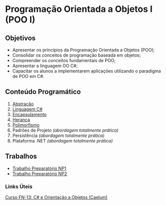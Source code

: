 # Programação Orientada a Objetos I (POO I)

## Objetivos

+ Apresentar os princípios da Programação Orientada a Objetos (POO);
+ Consolidar os conceitos de programação baseada em objetos; 
+ Compreender os conceitos fundamentais de POO;
+ Apresentar a linguagem OO C#;
+ Capacitar os alunos a implementarem aplicações utilizando o paradigma de POO em C#.

## Conteúdo Programático

1. [Abstração](https://drive.google.com/open?id=1jA6XZNwJ9xporLn7RpYz3ExgofKfaAhuQgszTPiQu4A)
1. [Linguagem C#](https://drive.google.com/open?id=17QU6xzWyzZSDJYN4SDOg3FA0PZFtDpk2Gu-FC_ebKd8)
1. [Encapsulamento](https://drive.google.com/open?id=1kFMkHtbanPkQKdJ5-jB5HVty4evdi7PlcP2OkDabAh4)
1. [Herança](https://drive.google.com/open?id=1MFas3XAeewpOiYYldFDXog6Z41pZcUys3K0RoXrMlA8)
1. [Polimorfismo](https://drive.google.com/open?id=1wjhXtCKZVy3b4l2rlqco_yTuPX9dm05GZI8NF9Wjevs)
1. Padrões de Projeto *(abordagem totalmente prática)*
1. Persistência *(abordagem totalmente prática)*
1. Plataforma .NET *(abordagem totalmente prática)*

## Trabalhos

+ [Trabalho Preparatório NP1](https://docs.google.com/document/d/1i4u8UZF8Z2lLHvl77FUGJZwGNieHSuIiBFpnQJWkPgU/edit?usp=sharing)
+ [Trabalho Preparatório NP2](https://docs.google.com/document/d/15jlHyEsFXxvp2nC0pNyWwS7q8EiiNXqlhDrQ8QH_-XM/edit?usp=sharing)

### Links Úteis

[Curso FN-13: C# e Orientação a Objetos (Caelum)](https://www.caelum.com.br/apostila-csharp-orientacao-objetos/)

